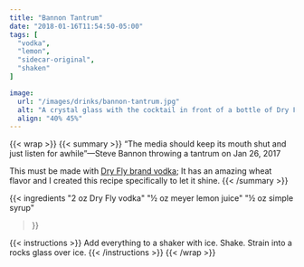 ```yaml
---
title: "Bannon Tantrum"
date: "2018-01-16T11:54:50-05:00"
tags: [
  "vodka",
  "lemon",
  "sidecar-original",
  "shaken"
]

image:
  url: "/images/drinks/bannon-tantrum.jpg"
  alt: "A crystal glass with the cocktail in front of a bottle of Dry Fly vodka and a meyer lemon"
  align: "40% 45%"
---
```

{{< wrap >}}
{{< summary >}}
“The media should keep its mouth shut and just listen for awhile”&mdash;Steve Bannon throwing a tantrum on Jan 26, 2017

This must be made with [Dry Fly brand vodka](http://www.dryflydistilling.com/dryfly-product/washington-wheat-vodka/); It has an amazing wheat flavor and I created this recipe specifically to let it shine.
{{< /summary >}}

{{< ingredients
  "2 oz Dry Fly vodka"
  "½ oz meyer lemon juice"
  "½ oz simple syrup"
>}}

{{< instructions >}}
Add everything to a shaker with ice. Shake. Strain into a rocks glass over ice.
{{< /instructions >}}
{{< /wrap >}}

